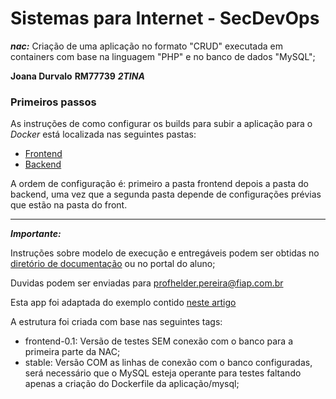 # Sistemas para Internet - SecDevOps

***nac:*** Criação de uma aplicação no formato "CRUD" executada em containers com base na linguagem "PHP" e no banco de dados "MySQL";

**Joana Durvalo**
**RM77739**
***2TINA***

### Primeiros passos
 As instruções de como configurar os builds para subir a aplicação para o *Docker* está localizada nas seguintes pastas:
 - [Frontend](https://github.com/jobinhaa/php-sample-app/blob/master/frontend/readme.md)
 - [Backend](https://github.com/jobinhaa/php-sample-app/blob/master/backend/readme.md)

 A ordem de configuração é: primeiro a pasta frontend depois a pasta do backend, uma vez que a segunda pasta depende de configurações prévias que estão na pasta do front.

---

***Importante:***

Instruções sobre modelo de execução e entregáveis podem ser obtidas no [diretório de documentação](https://github.com/fiapsecdevops/php-sample-app/tree/master/docs) ou no portal do aluno;

Duvidas podem ser enviadas para <profhelder.pereira@fiap.com.br>

Esta app foi adaptada do exemplo contido [neste artigo](https://www.tutorialrepublic.com/php-tutorial/php-mysql-crud-application.php)

A estrutura foi criada com base nas seguintes tags:

- frontend-0.1: Versão de testes SEM conexão com o banco para a primeira parte da NAC;
- stable:  Versão COM as linhas de conexão com o banco configuradas, será necessário que o MySQL esteja operante para testes faltando apenas a criação do Dockerfile da aplicação/mysql;

